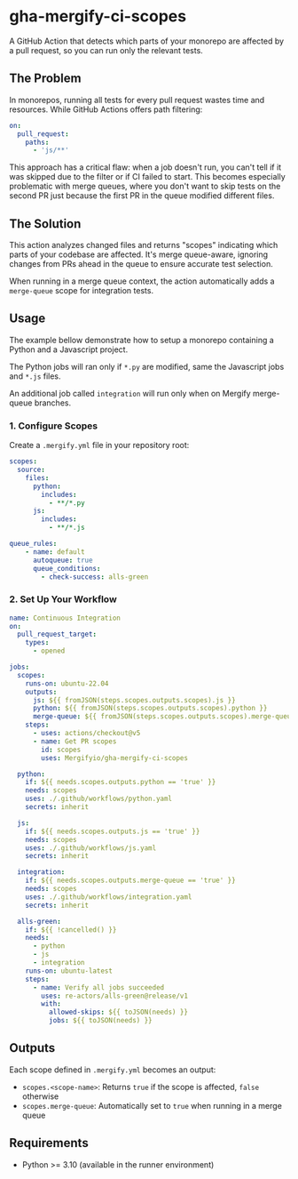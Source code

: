 # gha-mergify-ci-scopes


A GitHub Action that detects which parts of your monorepo are affected by a pull request, so you can run only the relevant tests.

## The Problem

In monorepos, running all tests for every pull request wastes time and resources. While GitHub Actions offers path filtering:

```yaml
on:
  pull_request:
    paths:
      - 'js/**'
```

This approach has a critical flaw: when a job doesn't run, you can't tell if it was skipped due to the filter or if CI failed to start.
This becomes especially problematic with merge queues, where you don't want to skip tests on the second PR just because the first PR in the queue modified different files.

## The Solution

This action analyzes changed files and returns "scopes" indicating which parts of your codebase are affected. It's merge queue-aware, ignoring changes from PRs ahead in the queue to ensure accurate test selection.

When running in a merge queue context, the action automatically adds a `merge-queue` scope for integration tests.

## Usage

The example bellow demonstrate how to setup a monorepo containing a Python and a Javascript project.

The Python jobs will ran only if `*.py` are modified, same the Javascript jobs and `*.js` files.

An additional job called `integration` will run only when on Mergify merge-queue branches.

### 1. Configure Scopes

Create a `.mergify.yml` file in your repository root:

```yaml
scopes:
  source:
    files:
      python:
        includes:
          - **/*.py
      js:
        includes:
          - **/*.js

queue_rules:
    - name: default
      autoqueue: true
      queue_conditions:
        - check-success: alls-green
```

### 2. Set Up Your Workflow

```yaml
name: Continuous Integration
on:
  pull_request_target:
    types:
      - opened

jobs:
  scopes:
    runs-on: ubuntu-22.04
    outputs:
      js: ${{ fromJSON(steps.scopes.outputs.scopes).js }}
      python: ${{ fromJSON(steps.scopes.outputs.scopes).python }}
      merge-queue: ${{ fromJSON(steps.scopes.outputs.scopes).merge-queue }}
    steps:
      - uses: actions/checkout@v5
      - name: Get PR scopes
        id: scopes
        uses: Mergifyio/gha-mergify-ci-scopes

  python:
    if: ${{ needs.scopes.outputs.python == 'true' }}
    needs: scopes
    uses: ./.github/workflows/python.yaml
    secrets: inherit

  js:
    if: ${{ needs.scopes.outputs.js == 'true' }}
    needs: scopes
    uses: ./.github/workflows/js.yaml
    secrets: inherit

  integration:
    if: ${{ needs.scopes.outputs.merge-queue == 'true' }}
    needs: scopes
    uses: ./.github/workflows/integration.yaml
    secrets: inherit

  alls-green:
    if: ${{ !cancelled() }}
    needs:
      - python
      - js
      - integration
    runs-on: ubuntu-latest
    steps:
      - name: Verify all jobs succeeded
        uses: re-actors/alls-green@release/v1
        with:
          allowed-skips: ${{ toJSON(needs) }}
          jobs: ${{ toJSON(needs) }}
```

## Outputs

Each scope defined in `.mergify.yml` becomes an output:
- `scopes.<scope-name>`: Returns `true` if the scope is affected, `false` otherwise
- `scopes.merge-queue`: Automatically set to `true` when running in a merge queue

## Requirements

- Python >= 3.10 (available in the runner environment)
